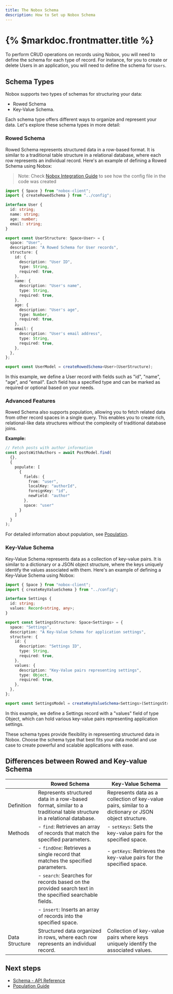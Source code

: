 ```yaml
---
title: The Nobox Schema
description: How to Set up Nobox Schema
---
```


# {% $markdoc.frontmatter.title %}

To perform CRUD operations on records using Nobox, you will need to define the schema for each type of record. For instance, for you to create or delete Users in an application, you will need to define the schema for `Users`.

## Schema Types

Nobox supports two types of schemas for structuring your data: 
   - Rowed Schema
   - Key-Value Schema.
   
Each schema type offers different ways to organize and represent your data. Let's explore these schema types in more detail:

### Rowed Schema

Rowed Schema represents structured data in a row-based format. It is similar to a traditional table structure in a relational database, where each row represents an individual record. Here's an example of defining a Rowed Schema using Nobox:

> Note: Check [Nobox Integration Guide](/integrate-nobox) to see how the config file in the code was created

```typescript
import { Space } from "nobox-client";
import { createRowedSchema } from "../config";

interface User {
  id: string;
  name: string;
  age: number;
  email: string;
}

export const UserStructure: Space<User> = {
  space: "User",
  description: "A Rowed Schema for User records",
  structure: {
    id: {
      description: "User ID",
      type: String,
      required: true,
    },
    name: {
      description: "User's name",
      type: String,
      required: true,
    },
    age: {
      description: "User's age",
      type: Number,
      required: true,
    },
    email: {
      description: "User's email address",
      type: String,
      required: true,
    },
  },
};

export const UserModel = createRowedSchema<User>(UserStructure);
```

In this example, we define a User record with fields such as "id", "name", "age", and "email". Each field has a specified type and can be marked as required or optional based on your needs.

### Advanced Features

Rowed Schema also supports population, allowing you to fetch related data from other record spaces in a single query. This enables you to create rich, relational-like data structures without the complexity of traditional database joins.

**Example:**
```typescript
// Fetch posts with author information
const postsWithAuthors = await PostModel.find(
  {},
  {
    populate: [
      {
        fields: {
          from: "user",
          localKey: "authorId",
          foreignKey: "id",
          newField: "author"
        },
        space: "user"
      }
    ]
  }
);
```

For detailed information about population, see [Population](/methods/populate). 


### Key-Value Schema
Key-Value Schema represents data as a collection of key-value pairs. It is similar to a dictionary or a JSON object structure, where the keys uniquely identify the values associated with them. Here's an example of defining a Key-Value Schema using Nobox:

```typescript
import { Space } from "nobox-client";
import { createKeyValueSchema } from "../config";

interface Settings {
  id: string;
  values: Record<string, any>;
}

export const SettingsStructure: Space<Settings> = {
  space: "Settings",
  description: "A Key-Value Schema for application settings",
  structure: {
    id: {
      description: "Settings ID",
      type: String,
      required: true,
    },
    values: {
      description: "Key-Value pairs representing settings",
      type: Object,
      required: true,
    },
  },
};

export const SettingsModel = createKeyValueSchema<Settings>(SettingsStructure);
```

In this example, we define a Settings record with a "values" field of type Object, which can hold various key-value pairs representing application settings.

These schema types provide flexibility in representing structured data in Nobox. Choose the schema type that best fits your data model and use case to create powerful and scalable applications with ease.

## Differences between Rowed and Key-value Schema
|                   | Rowed Schema                                                                                                                                                                                                                                                                                                            | Key-Value Schema                                                                                                                                                                                                                                                           |
|-------------------|-------------------------------------------------------------------------------------------------------------------------------------------------------------------------------------------------------------------------------------------------------------------------------------------------------------------------|----------------------------------------------------------------------------------------------------------------------------------------------------------------------------------------------------------------------------------------------------------------------------|
| Definition        | Represents structured data in a row-based format, similar to a traditional table structure in a relational database.                                                                                                                                                                                                    | Represents data as a collection of key-value pairs, similar to a dictionary or JSON object structure.                                                                                                                                                                      |
| Methods           | - `find`: Retrieves an array of records that match the specified parameters.                                                                                                                                                                             | - `setKeys`: Sets the key-value pairs for the specified space.                                                                                                                                                                                                               |
|                   | - `findOne`: Retrieves a single record that matches the specified parameters.                                                                                                                                                                           | - `getKeys`: Retrieves the key-value pairs for the specified space.                                                                                                                                                                                                           |
|                   | - `search`: Searches for records based on the provided search text in the specified searchable fields.                                                                                                                                                  |                                                                                                                                                                                                              |
|                   | - `insert`: Inserts an array of records into the specified space.                                                                                                                                                                                     |                                                                                                                                                                                                              |
| Data Structure    | Structured data organized in rows, where each row represents an individual record.                                                                                                                                                                                                                                     | Collection of key-value pairs where keys uniquely identify the associated values.                                                                                                                                                                                        |


## Next steps

- [Schema -  API Reference](/schema/api-reference)
- [Population Guide](/schema/population-guide)